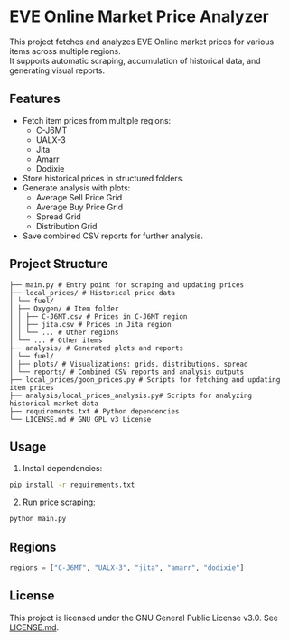 # EVE Online Market Price Analyzer

This project fetches and analyzes EVE Online market prices for various items across multiple regions.  
It supports automatic scraping, accumulation of historical data, and generating visual reports.

## Features

- Fetch item prices from multiple regions:
  - C-J6MT
  - UALX-3
  - Jita
  - Amarr
  - Dodixie
- Store historical prices in structured folders.
- Generate analysis with plots:
  - Average Sell Price Grid
  - Average Buy Price Grid
  - Spread Grid
  - Distribution Grid
- Save combined CSV reports for further analysis.

## Project Structure
```
├── main.py # Entry point for scraping and updating prices
├── local_prices/ # Historical price data
│ └── fuel/
│ ├── Oxygen/ # Item folder
│ │ ├── C-J6MT.csv # Prices in C-J6MT region
│ │ ├── jita.csv # Prices in Jita region
│ │ └── ... # Other regions
│ └── ... # Other items
├── analysis/ # Generated plots and reports
│ └── fuel/
│ ├── plots/ # Visualizations: grids, distributions, spread
│ └── reports/ # Combined CSV reports and analysis outputs
├── local_prices/goon_prices.py # Scripts for fetching and updating item prices
├── analysis/local_prices_analysis.py# Scripts for analyzing historical market data
├── requirements.txt # Python dependencies
└── LICENSE.md # GNU GPL v3 License
```

## Usage

1. Install dependencies:

```bash
pip install -r requirements.txt
````

2. Run price scraping:

```bash
python main.py
```

## Regions

```python
regions = ["C-J6MT", "UALX-3", "jita", "amarr", "dodixie"]
```

## License

This project is licensed under the GNU General Public License v3.0. See [LICENSE.md](LICENSE.md).


